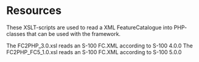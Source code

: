 # Resources

These XSLT-scripts are used to read a XML FeatureCatalogue into PHP- classes that can be used with the framework.

The FC2PHP_3.0.xsl reads an S-100 FC.XML according to S-100 4.0.0
The FC2PHP_FC5_1.0.xsl reads an S-100 FC.XML according to S-100 5.0.0